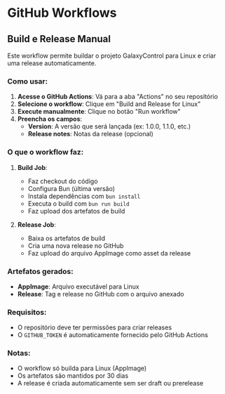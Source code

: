 # GitHub Workflows

## Build e Release Manual

Este workflow permite buildar o projeto GalaxyControl para Linux e criar uma release automaticamente.

### Como usar:

1. **Acesse o GitHub Actions**: Vá para a aba "Actions" no seu repositório
2. **Selecione o workflow**: Clique em "Build and Release for Linux"
3. **Execute manualmente**: Clique no botão "Run workflow"
4. **Preencha os campos**:
   - **Version**: A versão que será lançada (ex: 1.0.0, 1.1.0, etc.)
   - **Release notes**: Notas da release (opcional)

### O que o workflow faz:

1. **Build Job**:

   - Faz checkout do código
   - Configura Bun (última versão)
   - Instala dependências com `bun install`
   - Executa o build com `bun run build`
   - Faz upload dos artefatos de build

2. **Release Job**:
   - Baixa os artefatos de build
   - Cria uma nova release no GitHub
   - Faz upload do arquivo AppImage como asset da release

### Artefatos gerados:

- **AppImage**: Arquivo executável para Linux
- **Release**: Tag e release no GitHub com o arquivo anexado

### Requisitos:

- O repositório deve ter permissões para criar releases
- O `GITHUB_TOKEN` é automaticamente fornecido pelo GitHub Actions

### Notas:

- O workflow só builda para Linux (AppImage)
- Os artefatos são mantidos por 30 dias
- A release é criada automaticamente sem ser draft ou prerelease
